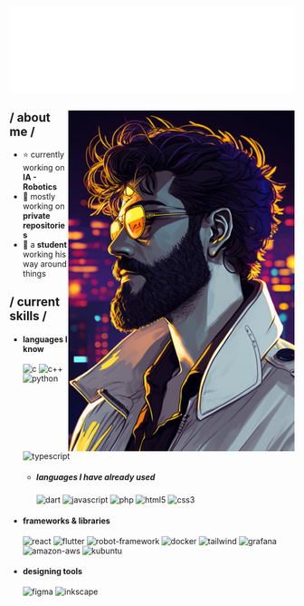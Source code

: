 <!-- Template Readme Inspired from https://github.com/durgeshsamariya/awesome-github-profile-readme-templates/blob/master/templates/zillastar.md -->

<p align = center ><img src="./pibecard.png"> </p>

<div>

<img align="right" width="400" src="./pibecyber.png"/>

<h2> / about me / </h2>

- ⭐ currently working on **IA - Robotics**
- 💼 mostly working on **private repositories**
- 👾 a **student** working his way around things

<h2> / current skills / </h2>

- <h4> languages I know </h4>
  <img src = "https://img.shields.io/badge/C-00599C?style=for-the-badge&logo=&logoColor=white" alt = "c" />
  <img src = "https://img.shields.io/badge/C++-00599C?style=for-the-badge&logo=&logoColor=white" alt = "c++" />
  <img src = "https://img.shields.io/badge/Python-3776AB?style=for-the-badge&logo=python&logoColor=white" alt = "python" />
  <img src = "https://img.shields.io/badge/Typescript-3178C6?style=for-the-badge&logo=typescript&logoColor=white" alt = "typescript" />

  - <h5> languages I have already used </h5>
    <img src = "https://img.shields.io/badge/Dart-0175C2?style=for-the-badge&logo=dart&logoColor=white" alt = "dart" />
    <img src = "https://img.shields.io/badge/Javascript-F7DF1E?style=for-the-badge&logo=javascript&logoColor=black" alt = "javascript" />
    <img src = "https://img.shields.io/badge/PHP-777BB4?style=for-the-badge&logo=php&logoColor=white" alt = "php" />
    <img src = "https://img.shields.io/badge/HTML5-E34F26?style=for-the-badge&logo=html5&logoColor=white" alt = "html5" />
    <img src = "https://img.shields.io/badge/CSS3-1572B6?style=for-the-badge&logo=css3&logoColor=white" alt = "css3" />

- <h4> frameworks & libraries </h4>
  <img src = "https://img.shields.io/badge/React-61DAFB?style=for-the-badge&logo=react&logoColor=black" alt = "react" />
  <img src = "https://img.shields.io/badge/Flutter-02569B?style=for-the-badge&logo=flutter&logoColor=white" alt = "flutter" />
  <img src = "https://img.shields.io/badge/Robot_Framework-000000?style=for-the-badge&logo=robotframework&logoColor=white" alt = "robot-framework" />
  <img src = "https://img.shields.io/badge/Docker-2496ED?style=for-the-badge&logo=docker&logoColor=white" alt = "docker" />
  <!-- <br/> -->
  <img src = "https://img.shields.io/badge/Tailwind-06B6D4?style=for-the-badge&logo=tailwindcss&logoColor=white" alt = "tailwind" />
  <img src = "https://img.shields.io/badge/Grafana-F46800?style=for-the-badge&logo=grafana&logoColor=white" alt = "grafana" />
  <img src = "https://img.shields.io/badge/DynamoDB-4053D6?style=for-the-badge&logo=amazondynamodb&logoColor=white" alt = "amazon-aws" />
  <img src = "https://img.shields.io/badge/Kubuntu-0079C1?style=for-the-badge&logo=kubuntu&logoColor=white" alt = "kubuntu" />

- <h4> designing tools </h4>
  <img src = "https://img.shields.io/badge/Figma-F24E1E?style=for-the-badge&logo=figma&logoColor=white" alt = "figma" />
  <img src = "https://img.shields.io/badge/Inkscape-000000?style=for-the-badge&logo=inkscape&logoColor=white" alt = "inkscape" />
